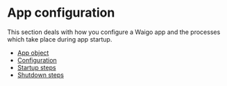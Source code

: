 # App configuration

This section deals with how you configure a Waigo app and the processes which 
take place during app startup.

* [App object](AppObject.md)
* [Configuration](Configuration.md)
* [Startup steps](StartupSteps.md)
* [Shutdown steps](ShutdownSteps.md)
